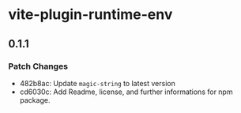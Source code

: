 # vite-plugin-runtime-env

## 0.1.1

### Patch Changes

- 482b8ac: Update `magic-string` to latest version
- cd6030c: Add Readme, license, and further informations for npm package.
